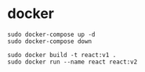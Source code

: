 # docker

```
sudo docker-compose up -d
sudo docker-compose down
```

```
sudo docker build -t react:v1 .
sudo docker run --name react react:v2
```
